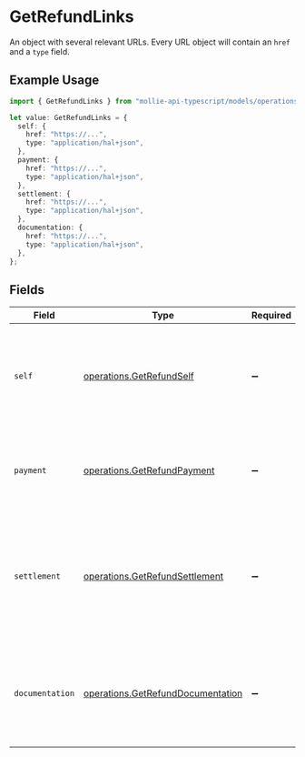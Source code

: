 # GetRefundLinks

An object with several relevant URLs. Every URL object will contain an `href` and a `type` field.

## Example Usage

```typescript
import { GetRefundLinks } from "mollie-api-typescript/models/operations";

let value: GetRefundLinks = {
  self: {
    href: "https://...",
    type: "application/hal+json",
  },
  payment: {
    href: "https://...",
    type: "application/hal+json",
  },
  settlement: {
    href: "https://...",
    type: "application/hal+json",
  },
  documentation: {
    href: "https://...",
    type: "application/hal+json",
  },
};
```

## Fields

| Field                                                                                                                       | Type                                                                                                                        | Required                                                                                                                    | Description                                                                                                                 |
| --------------------------------------------------------------------------------------------------------------------------- | --------------------------------------------------------------------------------------------------------------------------- | --------------------------------------------------------------------------------------------------------------------------- | --------------------------------------------------------------------------------------------------------------------------- |
| `self`                                                                                                                      | [operations.GetRefundSelf](../../models/operations/getrefundself.md)                                                        | :heavy_minus_sign:                                                                                                          | In v2 endpoints, URLs are commonly represented as objects with an `href` and `type` field.                                  |
| `payment`                                                                                                                   | [operations.GetRefundPayment](../../models/operations/getrefundpayment.md)                                                  | :heavy_minus_sign:                                                                                                          | The API resource URL of the [payment](get-payment) that this refund belongs to.                                             |
| `settlement`                                                                                                                | [operations.GetRefundSettlement](../../models/operations/getrefundsettlement.md)                                            | :heavy_minus_sign:                                                                                                          | The API resource URL of the [settlement](get-settlement) this refund has been settled with. Not present if not yet settled. |
| `documentation`                                                                                                             | [operations.GetRefundDocumentation](../../models/operations/getrefunddocumentation.md)                                      | :heavy_minus_sign:                                                                                                          | In v2 endpoints, URLs are commonly represented as objects with an `href` and `type` field.                                  |